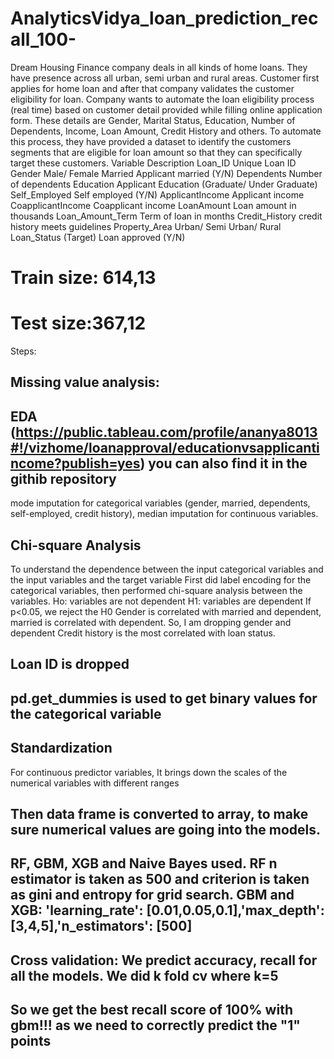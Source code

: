 # AnalyticsVidya_loan_prediction_recall_100-
Dream Housing Finance company deals in all kinds of home loans. They have presence across all urban, semi urban and rural areas. Customer first applies for home loan and after that company validates the customer eligibility for loan. Company wants to automate the loan eligibility process (real time) based on customer detail provided while filling online application form. These details are Gender, Marital Status, Education, Number of Dependents, Income, Loan Amount, Credit History and others. To automate this process, they have provided a dataset to identify the customers segments that are eligible for loan amount so that they can specifically target these customers. 
Variable	Description
Loan_ID	Unique Loan ID
Gender	Male/ Female
Married	Applicant married (Y/N)
Dependents	Number of dependents
Education	Applicant Education (Graduate/ Under Graduate)
Self_Employed	Self employed (Y/N)
ApplicantIncome	Applicant income
CoapplicantIncome	Coapplicant income
LoanAmount	Loan amount in thousands
Loan_Amount_Term	Term of loan in months
Credit_History	credit history meets guidelines
Property_Area	Urban/ Semi Urban/ Rural
Loan_Status	(Target) Loan approved (Y/N)

# Train size: 614,13
# Test size:367,12

Steps:
## Missing value analysis:
## EDA (https://public.tableau.com/profile/ananya8013#!/vizhome/loanapproval/educationvsapplicantincome?publish=yes) you can also find it in the githib repository
mode imputation for categorical variables (gender, married, dependents, self-employed, credit history), median imputation for continuous variables.
## Chi-square Analysis
To understand the dependence between the input categorical variables and the input variables and the target variable
First did label encoding for the categorical variables, then performed chi-square analysis between the variables.
Ho: variables are not dependent
H1: variables are dependent
If p<0.05, we reject the H0
Gender is correlated with married and dependent, married is correlated with dependent. So, I am dropping gender and dependent
Credit history is the most correlated with loan status.
## Loan ID is dropped
## pd.get_dummies is used to get binary values for the categorical variable
## Standardization
For continuous predictor variables, It brings down the scales of the numerical variables with different ranges
## Then data frame is converted to array, to make sure numerical values are going into the models.
## RF, GBM, XGB and Naive Bayes used. RF n estimator is taken as 500 and criterion is taken as gini and entropy for grid search. GBM and XGB: 'learning_rate': [0.01,0.05,0.1],'max_depth': [3,4,5],'n_estimators': [500]
## Cross validation: We predict accuracy, recall for all the models. We did k fold cv where k=5 
## So we get the best recall score of 100% with gbm!!! as we need to correctly predict the "1" points

